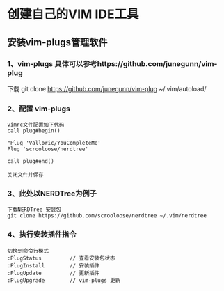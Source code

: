 # 创建自己的VIM IDE工具

## 安装vim-plugs管理软件

### 1、vim-plugs 具体可以参考https://github.com/junegunn/vim-plug

   下载 git clone https://github.com/junegunn/vim-plug ~/.vim/autoload/

### 2、配置 vim-plugs
    vimrc文件配置如下代码
    call plug#begin()

    "Plug 'Valloric/YouCompleteMe'
    Plug 'scrooloose/nerdtree'

    call plug#end()

    关闭文件并保存
### 3、此处以NERDTree为例子
    下载NERDTree 安装包
    git clone https://github.com/scrooloose/nerdtree ~/.vim/nerdtree
   
### 4、执行安装插件指令
    切换到命令行模式
    :PlugStatus         // 查看安装包状态
    :PlugInstall        // 安装插件
    :PlugUpdate         // 更新插件
    :PlugUpgrade        // vim-plugs 更新




